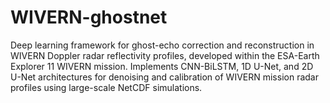 # WIVERN-ghostnet
Deep learning framework for ghost-echo correction and reconstruction in WIVERN Doppler radar reflectivity profiles, developed within the ESA-Earth Explorer 11 WIVERN mission. Implements CNN-BiLSTM, 1D U-Net, and 2D U-Net architectures for denoising and calibration of WIVERN mission radar profiles using large-scale NetCDF simulations.
